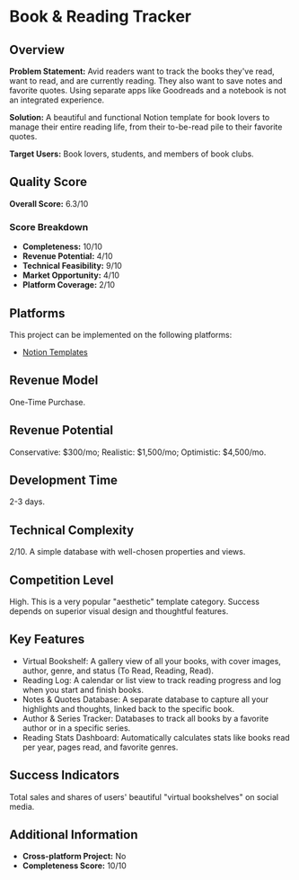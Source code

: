 # Book & Reading Tracker

## Overview
**Problem Statement:** Avid readers want to track the books they've read, want to read, and are currently reading. They also want to save notes and favorite quotes. Using separate apps like Goodreads and a notebook is not an integrated experience.

**Solution:** A beautiful and functional Notion template for book lovers to manage their entire reading life, from their to-be-read pile to their favorite quotes.

**Target Users:** Book lovers, students, and members of book clubs.

## Quality Score
**Overall Score:** 6.3/10

### Score Breakdown
- **Completeness:** 10/10
- **Revenue Potential:** 4/10
- **Technical Feasibility:** 9/10
- **Market Opportunity:** 4/10
- **Platform Coverage:** 2/10

## Platforms
This project can be implemented on the following platforms:
- [Notion Templates](./platforms/notion-templates/)

## Revenue Model
One-Time Purchase.

## Revenue Potential
Conservative: $300/mo; Realistic: $1,500/mo; Optimistic: $4,500/mo.

## Development Time
2-3 days.

## Technical Complexity
2/10. A simple database with well-chosen properties and views.

## Competition Level
High. This is a very popular "aesthetic" template category. Success depends on superior visual design and thoughtful features.

## Key Features
- Virtual Bookshelf: A gallery view of all your books, with cover images, author, genre, and status (To Read, Reading, Read).
- Reading Log: A calendar or list view to track reading progress and log when you start and finish books.
- Notes & Quotes Database: A separate database to capture all your highlights and thoughts, linked back to the specific book.
- Author & Series Tracker: Databases to track all books by a favorite author or in a specific series.
- Reading Stats Dashboard: Automatically calculates stats like books read per year, pages read, and favorite genres.

## Success Indicators
Total sales and shares of users' beautiful "virtual bookshelves" on social media.

## Additional Information
- **Cross-platform Project:** No
- **Completeness Score:** 10/10
